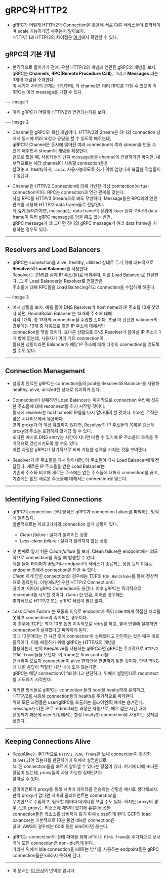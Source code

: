 # gRPC와 HTTP2

- gRPC가 어떻게 HTTP/2의 Connection을 활용해 서로 다른 서비스들이 효과적이며 scale 가능하게끔 해주는지 알아보자.  
  HTTP/1.1과 HTTP/2의 차이점은 [여기](https://github.com/sang-w0o/Study/blob/master/Others/HTTP1.1_HTTP2.0.md)에서 확인할 수 있다.

## gRPC의 기본 개념

- 본격적으로 들어가기 전에, 우선 HTTP/2의 개념과 연관된 gRPC의 개념을 보자.  
  gRPC는 **Channels**, **RPC(Remote Procedure Call)**, 그리고 **Messages** 라는 3개의 개념을 소개한다.  
  이 세가지 사이의 관계는 간단한데, 각 channel은 여러 RPC를 가질 수 있으며 각 RPC는 여러 message를 가질 수 있다.

--- image 1

- 이제 gRPC가 어떻게 HTTP/2와 연관되는지를 보자.

--- image 2

- Channel은 gRPC의 핵심 개념이다. HTTP/2의 Stream은 하나의 connection 상에서 동시에 여러 요청과 응답을 할 수 있도록 해주는데,  
  gRPC의 Channel은 동시에 맺어진 여러 connection에 여러 stream을 만들 수 있게 해주면서 stream의 개념을 확장한다.  
  겉으로 봤을 때, 사용자들은 단지 message들을 channel에 전달하기만 하지만, 내부적으로는 해당 channel이 사용할 connection들을  
  살려놓고, healty하게, 그리고 사용가능하도록 하기 위해 엄청나게 복잡한 작업들이 수행된다.

- Channel은 HTTP/2 Connection에 의해 기반한 가상 connection(virtual connection)이다. RPC는 connection과 연관 관계를 갖는다.  
  사실 RPC를 HTTP/2 Stream으로 봐도 무방하다. Message들은 RPC와의 연관 관계를 사용해 HTTP/2 data frame들로 전달된다.  
  더 깊게 들어가자면, message는 data frame의 상위에 _layer_ 된다. 하나의 data frame이 여러 gRPC message를 담을 때도 있는 반면,  
  gRPC message가 꽤 크다면 하나의 gRPC message가 여러 data frame을 사용하는 경우도 있다.

---

## Resolvers and Load Balancers

- gRPC는 connection을 alive, healthy, utilized 상태로 두기 위해 대표적으로 **Resolver**와 **Load Balancer**를 사용한다.  
  Resolver는 DNS를 실제 IP 주소(들)로 바꿔주며, 이를 Load Balancer로 전달한다. 그 후 Load Balancer는 Resolver로 전달받은  
  주소들에 대해 RPC들을 Load Balancing하고 connection을 수립하게 해준다.

--- image 3

- 예시 상황을 보자. 예를 들어 DNS Resolver가 host name의 IP 주소를 13개 찾았다 하면, RoundRobin Balancer는 13개의 주소에 대해  
  각각 1개씩, 총 13개의 connection을 수립할 것이다. 조금 더 간단한 balancer의 경우에는 13개 중 처음으로 찾은 IP 주소에 대해서만  
  connection을 맺을 것이다. 또다른 상황으로 DNS Resolver가 알아낼 IP 주소가 1개 밖에 없는데, 사용자가 여러 개의 connection이  
  필요한 상황이라면 Balancer가 해당 IP 주소에 대해 다수의 connection을 맺도록 할 수도 있다.

---

## Connection Management

- 설정이 완료된 gRPC는 connection들의 pool을 Resolver와 Balancer를 사용해 healthy, alive, utilized한 상태로 유지하게 된다.

- Connection이 실패하면 Load Balancer는 마지막으로 connection 수립에 성공한 주소들에 대해 reconnect를 하기 시작할 것이다.  
  동시에 resolver는 host name의 IP들을 다시 알아내려 할 것이다. 이러한 로직은 많은 시나리오에서 유용하다.  
  만약 proxy가 더 이상 유효하지 않다면, Resolver가 IP 주소들의 목록을 갱신해 proxy의 주소는 포함하지 않게끔 할 수 있다.  
  또다른 예시로 DNS entry는 시간이 지나면 바뀔 수 있기에 IP 주소들의 목록을 주기적으로 갱신시키도록 할 수도 있다.  
  이런 과정은 gRPC가 장기적으로 회복 가능한 성격을 가지는 것을 보여준다.

- Resolver가 IP 주소들을 다시 알아내면, 이 주소들이 다시 Load Balancer에게 전달된다. 새로운 IP 주소들을 받은 Load Balancer는  
  기존의 주소와 비교해 새로운 주소에는 없는 주소들에 대해서 connection을 끊고, 기존에는 없던 새로운 주소들에 대해서는 connection을 맺는다.

---

## Identifying Failed Connections

- gRPC의 connection 관리 방식은 gRPC가 connection failure를 파악하는 방식에 달려있다.  
  일반적으로는 아래 2가지의 connection 실패 상황이 있다.

  - _Clean failure_ : 실패가 알려지는 상황
  - _Less-clean failure_ : 실패가 알려지지 않는 상황

- 첫 번째로 알기 쉬운 _Clean failure_ 를 보자. Clean failure은 endpoint에서 의도적으로 connection을 죽일 때 발생할 수 있다.  
  예를 들어 타이머가 끝났거나 endpoint의 서비스가 종료되는 상황 등의 이유로 endpoint 측에서 connection을 닫을 수 있다.  
  _Clean_ 하게 닫힌 connection의 경우에는 TCP의 `FIN Handshake`를 통해 정상적으로 종료된다. 이렇게되면 우선 HTTP/2 Connection이  
  끊기며, 이어서 gRPC Connection도 끊긴다. 이후 gRPC는 즉각적으로 reconnect를 시도할 것이다. _Clean_ 한 만큼, 이러한 경우에는  
  추가적으로 HTTP/2 또는 gRPC 작업이 필요 없다.

- _Less Clean Failure_ 는 모종의 이유로 endpoint가 죽어 client에게 적절한 처리를 못하고 connection이 죽게되는 경우이다.  
  이 경우에 TCP는 최대 10분 동안 지속적으로 retry를 하고, 결국 연결에 실패하면 connection이 실패했다고 파악하게 된다.  
  최대 10분이라는 긴 시간 후에 connection이 실패했다고 판단하는 것은 매우 비효율적이다. 이를 해결하기 위해 gRPC는 HTTP/2의 개념을  
  활용하는데, 만약 KeepAlive를 사용하는 gRPC라면 gRPC는 주기적으로 `HTTP/2 PING frame`들을 보낸다. 이 frame은 flow control을  
  건너뛰며 오로지 connection이 alive 한지만을 판별하기 위한 것이다. 만약 PING에 대한 응답이 적절한 시간 내에 오지 않는다면,  
  gRPC는 해당 connection이 fail했다고 판단하고, 위에서 설명한대로 reconnect를 시도하기 시작한다.

- 이러한 방식들로 gRPC는 connection 들의 pool을 healty하게 유지하고, HTTP/2를 사용해 connection들의 health를 주기적으로 파악한다.  
  위의 모든 과정들은 user(gRPC를 호출하는 클라이언트)에게는 숨겨진다. message가 다른 IP로 redirect되는 과정은 자동으로, 매우 짧은 시간 내에  
  진행되기 때문에 user 입장에서는 항상 healty한 connection을 사용하는 것처럼 보인다.

---

## Keeping Connections Alive

- KeepAlive는 주기적으로 `HTTP/2 PING frame`을 보내 connection이 활성화(alive) 되어 있는지를 판단하기에 위에서 설명한대로  
  fail된 connection들을 빠르게 알아낼 수 있다는 장점이 있다. 여기에 더해 또다른 장점이 있는데, proxy들이 사용 가능한 상태인지도  
  알아낼 수 있다.

- 클라이언트가 proxy를 통해 서버에 데이터를 전송하는 상황을 예시로 생각해보자. 만약 proxy가 없다면 서버와 클라이언트는 connection을  
  무기한으로 수립하고, 필요할 때마다 데이터를 보낼 수도 있다. 하지만 proxy의 경우, 보통 proxy는 리소스에 제약이 있기에 유휴(idle)한  
  connection들은 리소스를 낭비하지 않기 위해 close하게 된다. GCP의 load balancer는 기본적으로 10분 동안 idle한 connection은  
  끊고, AWS의 경우에는 60초 동안 idle하다면 끊는다.

- gRPC는 connection의 상태 파악을 위해 `HTTP/2 PING frame`을 주기적으로 보내기에 모든 connection은 non-idle하게 된다.  
  따라서 위에서 idle connection을 kill하는 방식을 사용하는 endpoint들은 gRPC connection들은 kill하지 못하게 된다.

---

- 이 문서는 [이 문서](https://grpc.io/blog/grpc-on-http2/)의 번역본 입니다.
